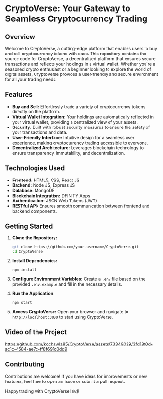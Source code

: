 # CryptoVerse: Your Gateway to Seamless Cryptocurrency Trading

## Overview

Welcome to CryptoVerse, a cutting-edge platform that enables users to buy and sell cryptocurrency tokens with ease. This repository contains the source code for CryptoVerse, a decentralized platform that ensures secure transactions and reflects your holdings in a virtual wallet. Whether you're a seasoned crypto enthusiast or a beginner looking to explore the world of digital assets, CryptoVerse provides a user-friendly and secure environment for all your trading needs.

## Features

- **Buy and Sell:** Effortlessly trade a variety of cryptocurrency tokens directly on the platform.
- **Virtual Wallet Integration:** Your holdings are automatically reflected in your virtual wallet, providing a centralized view of your assets.
- **Security:** Built with robust security measures to ensure the safety of your transactions and data.
- **User-Friendly Interface:** Intuitive design for a seamless user experience, making cryptocurrency trading accessible to everyone.
- **Decentralized Architecture:** Leverages blockchain technology to ensure transparency, immutability, and decentralization.

## Technologies Used

- **Frontend:** HTML5, CSS, React JS
- **Backend:** Node JS, Express JS
- **Database:** MongoDB
- **Blockchain Integration:** DFINITY Apps
- **Authentication:** JSON Web Tokens (JWT)
- **RESTful API:** Ensures smooth communication between frontend and backend components.

## Getting Started

1. **Clone the Repository:**
   ```bash
   git clone https://github.com/your-username/CryptoVerse.git
   cd CryptoVerse
   ```

2. **Install Dependencies:**
   ```bash
   npm install
   ```

3. **Configure Environment Variables:**
   Create a `.env` file based on the provided `.env.example` and fill in the necessary details.

4. **Run the Application:**
   ```bash
   npm start
   ```

5. **Access CryptoVerse:**
   Open your browser and navigate to `http://localhost:3000` to start using CryptoVerse.

## Video of the Project


https://github.com/kcchawla85/CryptoVerse/assets/73349039/3fd18f0d-ac1c-4584-ae7c-ff8f691c0dd9



## Contributing

Contributions are welcome! If you have ideas for improvements or new features, feel free to open an issue or submit a pull request.

Happy trading with CryptoVerse! 🌐💰
